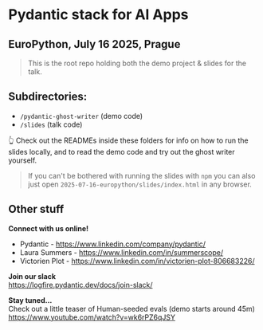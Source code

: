 # Pydantic stack for AI Apps 
## EuroPython, July 16 2025, Prague

> This is the root repo holding both the demo project & slides for the talk.

## Subdirectories:  
- `/pydantic-ghost-writer` (demo code)
- `/slides` (talk code)

👆 Check out the READMEs inside these folders for info on how to run the slides locally, and to read the demo code and try out the ghost writer yourself. 

> If you can't be bothered with running the slides with `npm` you can also just open `2025-07-16-europython/slides/index.html` in any browser.

## Other stuff

**Connect with us online!**  
- Pydantic - https://www.linkedin.com/company/pydantic/
- Laura Summers - https://www.linkedin.com/in/summerscope/
- Victorien Plot - https://www.linkedin.com/in/victorien-plot-806683226/

**Join our slack**  
https://logfire.pydantic.dev/docs/join-slack/

**Stay tuned...**  
Check out a little teaser of Human-seeded evals (demo starts around 45m)  
https://www.youtube.com/watch?v=wk6rPZ6qJSY
